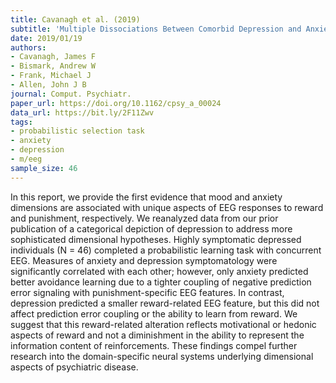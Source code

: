 ```yaml
---
title: Cavanagh et al. (2019)
subtitle: 'Multiple Dissociations Between Comorbid Depression and Anxiety on Reward and Punishment Processing: Evidence From Computationally Informed m/eeg'
date: 2019/01/19
authors:
- Cavanagh, James F
- Bismark, Andrew W
- Frank, Michael J
- Allen, John J B
journal: Comput. Psychiatr.
paper_url: https://doi.org/10.1162/cpsy_a_00024
data_url: https://bit.ly/2F11Zwv
tags:
- probabilistic selection task
- anxiety
- depression
- m/eeg
sample_size: 46
---
```


In this report, we provide the first evidence that mood and anxiety dimensions are associated with unique aspects of EEG responses to reward and punishment, respectively. We reanalyzed data from our prior publication of a categorical depiction of depression to address more sophisticated dimensional hypotheses. Highly symptomatic depressed individuals (N = 46) completed a probabilistic learning task with concurrent EEG. Measures of anxiety and depression symptomatology were significantly correlated with each other; however, only anxiety predicted better avoidance learning due to a tighter coupling of negative prediction error signaling with punishment-specific EEG features. In contrast, depression predicted a smaller reward-related EEG feature, but this did not affect prediction error coupling or the ability to learn from reward. We suggest that this reward-related alteration reflects motivational or hedonic aspects of reward and not a diminishment in the ability to represent the information content of reinforcements. These findings compel further research into the domain-specific neural systems underlying dimensional aspects of psychiatric disease.
